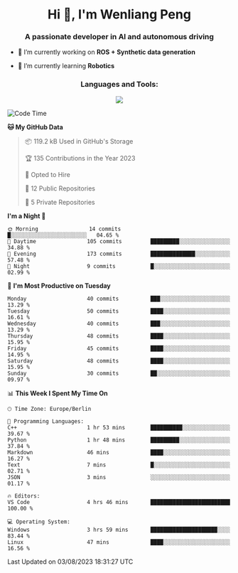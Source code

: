 <h1 align="center">Hi 👋, I'm Wenliang Peng</h1>
<h3 align="center">A passionate developer in AI and autonomous driving</h3>

- 🔭 I’m currently working on **ROS + Synthetic data generation**

- 🌱 I’m currently learning **Robotics**

<!-- <h3 align="left">Connect with me:</h3> -->
<!-- <p align="left">
</p> -->

<h3 align="center">Languages and Tools:</h3>
<p align="center">
  <a href="https://skillicons.dev">
    <img src="https://skillicons.dev/icons?i=cpp,ros,docker,azure,git,linux,py,pytorch,cmake,githubactions,powershell,md&perline=6" />
  </a>
</p>


<!-- <p><img align="center" src="https://github-readme-stats.vercel.app/api/top-langs?username=bpwl0121&show_icons=true&locale=en&layout=compact" alt="bpwl0121" /></p> -->

<!-- <p><img align="center" src="https://github-readme-streak-stats.herokuapp.com/?user=bpwl0121&" alt="bpwl0121" /></p> -->

<!--START_SECTION:waka-->
![Code Time](http://img.shields.io/badge/Code%20Time-120%20hrs%2053%20mins-blue)

**🐱 My GitHub Data** 

> 📦 119.2 kB Used in GitHub's Storage 
 > 
> 🏆 135 Contributions in the Year 2023
 > 
> 💼 Opted to Hire
 > 
> 📜 12 Public Repositories 
 > 
> 🔑 5 Private Repositories 
 > 
**I'm a Night 🦉** 

```text
🌞 Morning                14 commits          █░░░░░░░░░░░░░░░░░░░░░░░░   04.65 % 
🌆 Daytime                105 commits         █████████░░░░░░░░░░░░░░░░   34.88 % 
🌃 Evening                173 commits         ██████████████░░░░░░░░░░░   57.48 % 
🌙 Night                  9 commits           █░░░░░░░░░░░░░░░░░░░░░░░░   02.99 % 
```
📅 **I'm Most Productive on Tuesday** 

```text
Monday                   40 commits          ███░░░░░░░░░░░░░░░░░░░░░░   13.29 % 
Tuesday                  50 commits          ████░░░░░░░░░░░░░░░░░░░░░   16.61 % 
Wednesday                40 commits          ███░░░░░░░░░░░░░░░░░░░░░░   13.29 % 
Thursday                 48 commits          ████░░░░░░░░░░░░░░░░░░░░░   15.95 % 
Friday                   45 commits          ████░░░░░░░░░░░░░░░░░░░░░   14.95 % 
Saturday                 48 commits          ████░░░░░░░░░░░░░░░░░░░░░   15.95 % 
Sunday                   30 commits          ██░░░░░░░░░░░░░░░░░░░░░░░   09.97 % 
```


📊 **This Week I Spent My Time On** 

```text
🕑︎ Time Zone: Europe/Berlin

💬 Programming Languages: 
C++                      1 hr 53 mins        ██████████░░░░░░░░░░░░░░░   39.67 % 
Python                   1 hr 48 mins        █████████░░░░░░░░░░░░░░░░   37.84 % 
Markdown                 46 mins             ████░░░░░░░░░░░░░░░░░░░░░   16.27 % 
Text                     7 mins              █░░░░░░░░░░░░░░░░░░░░░░░░   02.71 % 
JSON                     3 mins              ░░░░░░░░░░░░░░░░░░░░░░░░░   01.17 % 

🔥 Editors: 
VS Code                  4 hrs 46 mins       █████████████████████████   100.00 % 

💻 Operating System: 
Windows                  3 hrs 59 mins       █████████████████████░░░░   83.44 % 
Linux                    47 mins             ████░░░░░░░░░░░░░░░░░░░░░   16.56 % 
```


 Last Updated on 03/08/2023 18:31:27 UTC
<!--END_SECTION:waka-->

